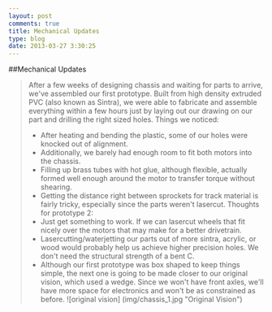 ```yaml
---
layout: post
comments: true
title: Mechanical Updates 
type: blog
date: 2013-03-27 3:30:25
---
```



##Mechanical Updates
>After a few weeks of designing chassis and waiting for parts to arrive, we've assembled our first prototype.  Built from high density extruded PVC (also known as Sintra), we were able to fabricate and assemble everything within a few hours just by laying out our drawing on our part and drilling the right sized holes.
>Things we noticed:  
> - After heating and bending the plastic, some of our holes were knocked out of alignment. 
> - Additionally, we barely had enough room to fit both motors into the chassis.
> - Filling up brass tubes with hot glue, although flexible, actually formed well enough around the motor to transfer torque without shearing.
> - Getting the distance right between sprockets for track material is fairly tricky, especially since the parts weren't lasercut.
>Thoughts for prototype 2:
> - Just get something to work.  If we can lasercut wheels that fit nicely over the motors that may make for a better drivetrain.
> - Lasercutting/waterjetting our parts out of more sintra, acrylic, or wood would probably help us achieve higher precision holes. We don't need the structural strength of a bent C.
> - Although our first prototype was box shaped to keep things simple, the next one is going to be made closer to our original vision, which used a wedge. Since we won't have front axles, we'll have more space for electronics and won't be as constrained as before.
![original vision] (img/chassis_1.jpg "Original Vision")





